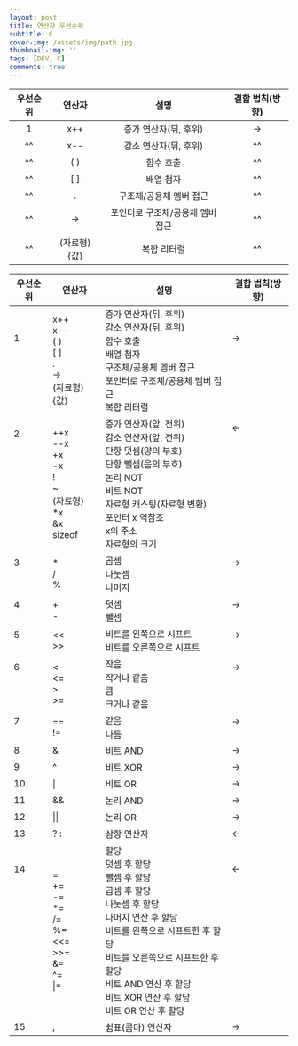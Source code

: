 ```yaml
---
layout: post
title: 연산자 우선순위
subtitle: C
cover-img: /assets/img/path.jpg
thumbnail-img: ''
tags: [DEV, C]
comments: true
---
```


| 우선순위 | 연산자 | 설명 | 결합 법칙(방향) |
|:---:|:---:|:---:|:---:|
| 1 | x++ | 증가 연산자(뒤, 후위) | → |
| ^^ | x-- | 감소 연산자(뒤, 후위) | ^^ |
| ^^ | ( ) | 함수 호출 | ^^ |
| ^^ | [ ] | 배열 첨자 | ^^ |
| ^^ | . | 구조체/공용체 멤버 접근 | ^^ |
| ^^ | -> | 포인터로 구조체/공용체 멤버 접근 | ^^ |
| ^^ | (자료형){값} | 복합 리터럴 | ^^ |

<table>
    <thead>
      <tr>
        <th>우선순위</th>
        <th>연산자</th>
        <th id="yui_3_17_2_1_1622686702768_58">설명</th>
        <th>결합 법칙(방향)</th>
      </tr>
    </thead>
    <tbody id="yui_3_17_2_1_1622686702768_30">
      <tr id="yui_3_17_2_1_1622686702768_61">
        <td>1<br><br><br><br><br></td>
        <td id="yui_3_17_2_1_1622686702768_60"><span class="cdio-codei">x++<br>x--<br>( )<br>[ ]<br>.<br>-&gt;<br>(자료형){값}</span></td>
        <td id="yui_3_17_2_1_1622686702768_62"><span class="cdio-codei" id="yui_3_17_2_1_1622686702768_84">증가 연산자(뒤, 후위)<br>감소 연산자(뒤, 후위)<br>함수 호출<br>배열 첨자<br>구조체/공용체 멤버 접근<br>포인터로 구조체/공용체 멤버 접근<br>복합 리터럴</span></td>
        <td id="yui_3_17_2_1_1622686702768_63">→<br><br><br><br><br></td>
      </tr>
      <tr id="yui_3_17_2_1_1622686702768_40">
        <td id="yui_3_17_2_1_1622686702768_83">2<br><br><br><br><br><br><br><br><br><br></td>
        <td id="yui_3_17_2_1_1622686702768_53"><span class="cdio-codei">++x<br>--x<br>+x<br>-x<br>!<br>~<br>(자료형)<br>*x<br>&amp;x<br>sizeof</span></td>
        <td id="yui_3_17_2_1_1622686702768_39"><span class="cdio-codei">증가 연산자(앞, 전위)<br>감소 연산자(앞, 전위)<br>단항 덧셈(양의 부호)<br>단항 뺄셈(음의 부호)<br>
        논리 NOT<br>비트 NOT<br>자료형 캐스팅(자료형 변환)<br>포인터 x 역참조<br>x의 주소<br>자료형의 크기</span><br></td>
        <td id="yui_3_17_2_1_1622686702768_68">←<br><br><br><br><br><br><br><br><br><br><br></td>
      </tr>
      <tr id="yui_3_17_2_1_1622686702768_66">
        <td>3<br><br><br></td>
        <td id="yui_3_17_2_1_1622686702768_67"><span class="cdio-codei">*<br>/<br>%</span></td>
        <td id="yui_3_17_2_1_1622686702768_65"><span class="cdio-codei" id="yui_3_17_2_1_1622686702768_64">곱셈<br>나눗셈<br>나머지</span></td>
        <td id="yui_3_17_2_1_1622686702768_71">→<br><br><br></td>
      </tr>
      <tr id="yui_3_17_2_1_1622686702768_70">
        <td>4<br><br></td>
        <td id="yui_3_17_2_1_1622686702768_69"><span class="cdio-codei">+<br>-</span></td>
        <td id="yui_3_17_2_1_1622686702768_72"><span class="cdio-codei">덧셈<br>뺄셈</span></td>
        <td id="yui_3_17_2_1_1622686702768_73">→<br><br></td>
      </tr>
      <tr id="yui_3_17_2_1_1622686702768_44">
        <td>5<br><br></td>
        <td id="yui_3_17_2_1_1622686702768_74"><span class="cdio-codei">&lt;&lt;<br>&gt;&gt;</span></td>
        <td id="yui_3_17_2_1_1622686702768_45"><span class="cdio-codei">비트를 왼쪽으로 시프트<br>비트를 오른쪽으로 시프트</span></td>
        <td id="yui_3_17_2_1_1622686702768_75">→<br><br></td>
      </tr>
      <tr id="yui_3_17_2_1_1622686702768_47">
        <td id="yui_3_17_2_1_1622686702768_59">6<br><br><br><br></td>
        <td id="yui_3_17_2_1_1622686702768_76"><span class="cdio-codei">&lt;<br>&lt;=<br>&gt;<br>&gt;=</span></td>
        <td id="yui_3_17_2_1_1622686702768_46"><span class="cdio-codei">작음<br>작거나 같음<br>큼<br>크거나 같음</span></td>
        <td id="yui_3_17_2_1_1622686702768_77">→<br><br><br><br></td>
      </tr>
      <tr id="yui_3_17_2_1_1622686702768_49">
        <td>7<br><br></td>
        <td id="yui_3_17_2_1_1622686702768_78"><span class="cdio-codei">==<br>!=</span></td>
        <td id="yui_3_17_2_1_1622686702768_50"><span class="cdio-codei">같음<br>다름</span></td>
        <td id="yui_3_17_2_1_1622686702768_48">→<br><br></td>
      </tr>
      <tr>
        <td>8</td>
        <td><span class="cdio-codei">&amp;</span></td>
        <td><span class="cdio-codei">비트 AND</span></td>
        <td>→</td>
      </tr>
      <tr id="yui_3_17_2_1_1622686702768_52">
        <td>9</td>
        <td><span class="cdio-codei">^</span></td>
        <td id="yui_3_17_2_1_1622686702768_51"><span class="cdio-codei">비트 XOR</span></td>
        <td>→</td>
      </tr>
      <tr>
        <td>10</td>
        <td><span class="cdio-codei">|</span></td>
        <td><span class="cdio-codei">비트 OR</span></td>
        <td>→</td>
      </tr>
      <tr id="yui_3_17_2_1_1622686702768_57">
        <td>11</td>
        <td><span class="cdio-codei">&amp;&amp;</span></td>
        <td id="yui_3_17_2_1_1622686702768_56"><span class="cdio-codei">논리 AND</span></td>
        <td>→</td>
      </tr>
      <tr>
        <td>12</td>
        <td><span class="cdio-codei">||</span></td>
        <td><span class="cdio-codei">논리 OR</span></td>
        <td>→</td>
      </tr>
      <tr>
        <td>13</td>
        <td><span class="cdio-codei">? :</span></td>
        <td><span class="cdio-codei">삼항 연산자</span></td>
        <td>←</td>
      </tr>
      <tr id="yui_3_17_2_1_1622686702768_80">
        <td>14<br><br><br><br><br><br><br><br><br><br><br><br></td>
        <td><span class="cdio-codei"><span class="cdio-codei">=<br>+=<br>-=<br>*=<br>/=<br>%=<br>&lt;&lt;=<br>&gt;&gt;=<br>&amp;=<br>^=<br>|=</span><br></span></td>
        <td id="yui_3_17_2_1_1622686702768_79"><span class="cdio-codei">할당<br>덧셈 후 할당<br>뺄셈 후 할당<br>곱셈 후 할당<br>나눗셈 후 할당<br>나머지 연산 후 할당<br>비트를 왼쪽으로 시프트한 후 할당<br>비트를 오른쪽으로 시프트한 후 할당<br>비트 AND 연산 후 할당<br>비트 XOR 연산 후 할당<br>비트 OR 연산 후 할당</span><br></td>
        <td>←<br><br><br><br><br><br><br><br><br><br><br><br></td>
      </tr>
      <tr id="yui_3_17_2_1_1622686702768_82">
        <td>15</td>
        <td><span class="cdio-codei">,</span></td>
        <td><span class="cdio-codei">쉼표(콤마) 연산자</span></td>
        <td id="yui_3_17_2_1_1622686702768_81">→</td>
      </tr>
    </tbody>
  </table>
